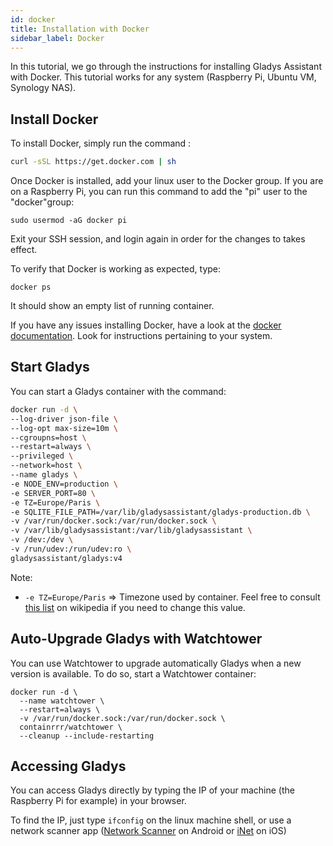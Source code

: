 ```yaml
---
id: docker
title: Installation with Docker
sidebar_label: Docker
---
```


In this tutorial, we go through the instructions for installing Gladys Assistant with Docker. This tutorial works for any system (Raspberry Pi, Ubuntu VM, Synology NAS).

## Install Docker

To install Docker, simply run the command :

```bash
curl -sSL https://get.docker.com | sh
```

Once Docker is installed, add your linux user to the Docker group. If you are on a Raspberry Pi, you can run this command to add the "pi" user to the "docker"group:

```
sudo usermod -aG docker pi
```

Exit your SSH session, and login again in order for the changes to takes effect.

To verify that Docker is working as expected, type:

```
docker ps
```

It should show an empty list of running container.

If you have any issues installing Docker, have a look at the [docker documentation](https://docs.docker.com/). Look for instructions pertaining to your system.

## Start Gladys

You can start a Gladys container with the command:

```bash
docker run -d \
--log-driver json-file \
--log-opt max-size=10m \
--cgroupns=host \
--restart=always \
--privileged \
--network=host \
--name gladys \
-e NODE_ENV=production \
-e SERVER_PORT=80 \
-e TZ=Europe/Paris \
-e SQLITE_FILE_PATH=/var/lib/gladysassistant/gladys-production.db \
-v /var/run/docker.sock:/var/run/docker.sock \
-v /var/lib/gladysassistant:/var/lib/gladysassistant \
-v /dev:/dev \
-v /run/udev:/run/udev:ro \
gladysassistant/gladys:v4
```

Note:

- `-e TZ=Europe/Paris` => Timezone used by container. Feel free to consult [this list](https://en.wikipedia.org/wiki/List_of_tz_database_time_zones) on wikipedia if you need to change this value.

## Auto-Upgrade Gladys with Watchtower

You can use Watchtower to upgrade automatically Gladys when a new version is available. To do so, start a Watchtower container:

```
docker run -d \
  --name watchtower \
  --restart=always \
  -v /var/run/docker.sock:/var/run/docker.sock \
  containrrr/watchtower \
  --cleanup --include-restarting
```

## Accessing Gladys

You can access Gladys directly by typing the IP of your machine (the Raspberry Pi for example) in your browser.

To find the IP, just type `ifconfig` on the linux machine shell, or use a network scanner app ([Network Scanner](https://play.google.com/store/apps/details?id=com.easymobile.lan.scanner&hl=fr) on Android or [iNet](https://itunes.apple.com/fr/app/inet-network-scanner/id340793353?mt=8) on iOS)
